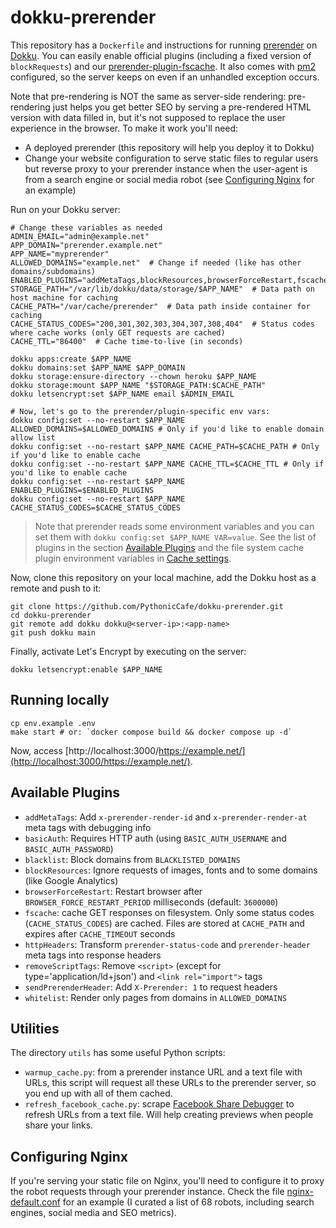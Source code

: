 # dokku-prerender

This repository has a `Dockerfile` and instructions for running [prerender](https://github.com/prerender/prerender) on
[Dokku](https://dokku.com/). You can easily enable official plugins (including a fixed version of `blockRequests`) and
our [prerender-plugin-fscache](https://www.npmjs.com/package/prerender-plugin-fscache). It also comes with
[pm2](https://pm2.keymetrics.io/) configured, so the server keeps on even if an unhandled exception occurs.

Note that pre-rendering is NOT the same as server-side rendering: pre-rendering just helps you get better SEO by
serving a pre-rendered HTML version with data filled in, but it's not supposed to replace the user experience in the
browser. To make it work you'll need:

- A deployed prerender (this repository will help you deploy it to Dokku)
- Change your website configuration to serve static files to regular users but reverse proxy to your prerender instance
  when the user-agent is from a search engine or social media robot (see [Configuring Nginx](#configuring-nginx) for an
  example)

Run on your Dokku server:

```shell
# Change these variables as needed
ADMIN_EMAIL="admin@example.net"
APP_DOMAIN="prerender.example.net"
APP_NAME="myprerender"
ALLOWED_DOMAINS="example.net"  # Change if needed (like has other domains/subdomains)
ENABLED_PLUGINS="addMetaTags,blockResources,browserForceRestart,fscache,removeScriptTags,whitelist"
STORAGE_PATH="/var/lib/dokku/data/storage/$APP_NAME"  # Data path on host machine for caching
CACHE_PATH="/var/cache/prerender"  # Data path inside container for caching
CACHE_STATUS_CODES="200,301,302,303,304,307,308,404"  # Status codes where cache works (only GET requests are cached)
CACHE_TTL="86400"  # Cache time-to-live (in seconds)

dokku apps:create $APP_NAME
dokku domains:set $APP_NAME $APP_DOMAIN
dokku storage:ensure-directory --chown heroku $APP_NAME
dokku storage:mount $APP_NAME "$STORAGE_PATH:$CACHE_PATH"
dokku letsencrypt:set $APP_NAME email $ADMIN_EMAIL

# Now, let's go to the prerender/plugin-specific env vars:
dokku config:set --no-restart $APP_NAME ALLOWED_DOMAINS=$ALLOWED_DOMAINS # Only if you'd like to enable domain allow list
dokku config:set --no-restart $APP_NAME CACHE_PATH=$CACHE_PATH # Only if you'd like to enable cache
dokku config:set --no-restart $APP_NAME CACHE_TTL=$CACHE_TTL # Only if you'd like to enable cache
dokku config:set --no-restart $APP_NAME ENABLED_PLUGINS=$ENABLED_PLUGINS
dokku config:set --no-restart $APP_NAME CACHE_STATUS_CODES=$CACHE_STATUS_CODES
```

> Note that prerender reads some environment variables and you can set them with
> `dokku config:set $APP_NAME VAR=value`. See the list of plugins in the section [Available
> Plugins](#available-plugins) and the file system cache plugin environment variables in [Cache
> settings](#cache-settings).

Now, clone this repository on your local machine, add the Dokku host as a remote and push to it:

```shell
git clone https://github.com/PythonicCafe/dokku-prerender.git
cd dokku-prerender
git remote add dokku dokku@<server-ip>:<app-name>
git push dokku main
```

Finally, activate Let's Encrypt by executing on the server:

```shell
dokku letsencrypt:enable $APP_NAME
```

## Running locally

```shell
cp env.example .env
make start # or: `docker compose build && docker compose up -d`
```

Now, access [http://localhost:3000/https://example.net/](http://localhost:3000/https://example.net/).

## Available Plugins

- `addMetaTags`: Add `x-prerender-render-id` and `x-prerender-render-at` meta tags with debugging info
- `basicAuth`: Requires HTTP auth (using `BASIC_AUTH_USERNAME` and `BASIC_AUTH_PASSWORD`)
- `blacklist`: Block domains from `BLACKLISTED_DOMAINS`
- `blockResources`: Ignore requests of images, fonts and to some domains (like Google Analytics)
- `browserForceRestart`: Restart browser after `BROWSER_FORCE_RESTART_PERIOD` milliseconds (default: `3600000`)
- `fscache`: cache GET responses on filesystem. Only some status codes (`CACHE_STATUS_CODES`) are cached. Files
  are stored at `CACHE_PATH` and expires after `CACHE_TIMEOUT` seconds
- `httpHeaders`: Transform `prerender-status-code` and `prerender-header` meta tags into response headers
- `removeScriptTags`: Remove `<script>` (except for type='application/ld+json') and `<link rel="import">` tags
- `sendPrerenderHeader`: Add `X-Prerender: 1` to request headers
- `whitelist`: Render only pages from domains in `ALLOWED_DOMAINS`

## Utilities

The directory `utils` has some useful Python scripts:

- `warmup_cache.py`: from a prerender instance URL and a text file with URLs, this script will request all these URLs
  to the prerender server, so you end up with all of them cached.
- `refresh_facebook_cache.py`: scrape [Facebook Share Debugger](https://developers.facebook.com/tools/debug/) to
  refresh URLs from a text file. Will help creating previews when people share your links.

## Configuring Nginx

If you're serving your static file on Nginx, you'll need to configure it to proxy the robot requests through your
prerender instance. Check the file [nginx-default.conf](nginx-default.conf) for an example (I curated a list of 68
robots, including search engines, social media and SEO metrics).

